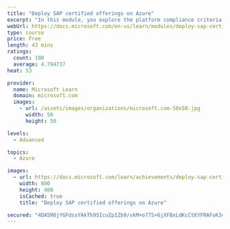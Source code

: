 ```yaml
---
title: "Deploy SAP certified offerings on Azure"
excerpt: "In this module, you explore the platform compliance criteria that is stipulated by SAP for deploying SAP solutions in Azure. In addition, you will look at the options for deploying SAP in Azure."
webUrl: https://docs.microsoft.com/en-us/learn/modules/deploy-sap-certified-offerings/
type: course
price: Free
length: 43 mins
ratings:
  count: 190
  average: 4.794737
heat: 53

provider:
  name: Microsoft Learn
  domain: microsoft.com
  images:
    - url: /assets/images/organizations/microsoft.com-50x50.jpg
      width: 50
      height: 50

levels:
  - Advanced

topics:
  - Azure

images:
  - url: https://docs.microsoft.com/learn/achievements/deploy-sap-certified-offerings-for-azure-social.png
    width: 800
    height: 400
    isCached: true
    title: "Deploy SAP certified offerings on Azure"

secured: "4DA5M8jYGFdssYAkTh95IcuZpIZb9/vkM+o77S+6jXFBxLdKcCtKYFRAFoK34XMaYADX7T4Syg2xgDHPVSm//eDAEDAkaQlLRJbR5iNt6mGL4xICNQDvEQf+/XR65SRWrAICVtSM/+pRbf85WvakcOE1zPYPY6VBv6sEY5flPacbxNC58TCOe+NtbntPIgWRoCmez7CD9S7rsewXZin5fuUTf+uFdxwD0puiuLHauPpe3UIm+TtJeNcUvNbnhI7M1VVc8xt6QhjPiWrQ3WsJ4aQtrIPAxtVmgqGziqt1IF4IesMlUjHRshN0TNahTiehzK2XJcbC7JF0kcLtXE4iTuBG22eQKy3srfPYbfuf05mQwl9mPzM8LqFGzKoF1NXscSg889lwfbn48vtbVNXnEQ==;A91kfUlR28tDgVZp6Kkwvg=="
---
```


